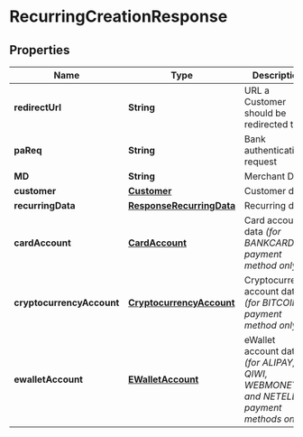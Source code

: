 
# RecurringCreationResponse

## Properties
Name | Type | Description | Notes
------------ | ------------- | ------------- | -------------
**redirectUrl** | **String** | URL a Customer should be redirected to |  [optional]
**paReq** | **String** | Bank authentication request |  [optional]
**MD** | **String** | Merchant Data |  [optional]
**customer** | [**Customer**](Customer.md) | Customer data |  [optional]
**recurringData** | [**ResponseRecurringData**](ResponseRecurringData.md) | Recurring data |  [optional]
**cardAccount** | [**CardAccount**](CardAccount.md) | Card account data *(for BANKCARD payment method only)* |  [optional]
**cryptocurrencyAccount** | [**CryptocurrencyAccount**](CryptocurrencyAccount.md) | Cryptocurrency account data *(for BITCOIN payment method only)* |  [optional]
**ewalletAccount** | [**EWalletAccount**](EWalletAccount.md) | eWallet account data *(for ALIPAY, QIWI, WEBMONEY and NETELLER payment methods only)* |  [optional]



